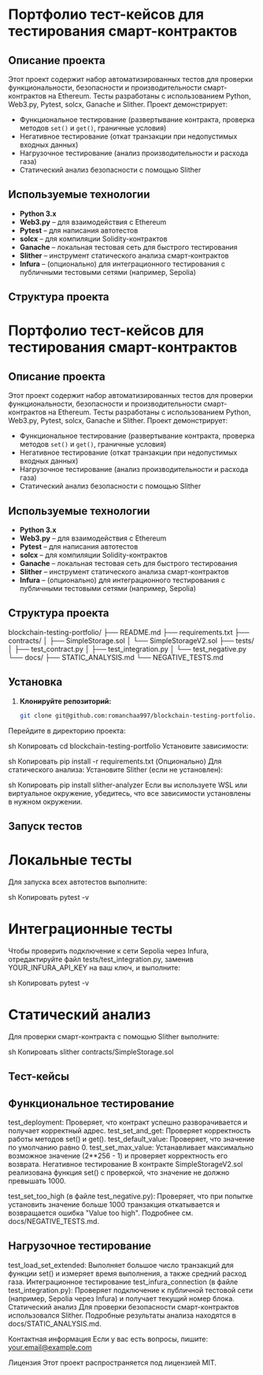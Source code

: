 # Портфолио тест-кейсов для тестирования смарт-контрактов

## Описание проекта

Этот проект содержит набор автоматизированных тестов для проверки функциональности, безопасности и производительности смарт-контрактов на Ethereum. Тесты разработаны с использованием Python, Web3.py, Pytest, solcx, Ganache и Slither. Проект демонстрирует:
- Функциональное тестирование (развертывание контракта, проверка методов `set()` и `get()`, граничные условия)
- Негативное тестирование (откат транзакции при недопустимых входных данных)
- Нагрузочное тестирование (анализ производительности и расхода газа)
- Статический анализ безопасности с помощью Slither

## Используемые технологии

- **Python 3.x**
- **Web3.py** – для взаимодействия с Ethereum
- **Pytest** – для написания автотестов
- **solcx** – для компиляции Solidity-контрактов
- **Ganache** – локальная тестовая сеть для быстрого тестирования
- **Slither** – инструмент статического анализа смарт-контрактов
- **Infura** – (опционально) для интеграционного тестирования с публичными тестовыми сетями (например, Sepolia)

## Структура проекта

# Портфолио тест-кейсов для тестирования смарт-контрактов

## Описание проекта

Этот проект содержит набор автоматизированных тестов для проверки функциональности, безопасности и производительности смарт-контрактов на Ethereum. Тесты разработаны с использованием Python, Web3.py, Pytest, solcx, Ganache и Slither. Проект демонстрирует:
- Функциональное тестирование (развертывание контракта, проверка методов `set()` и `get()`, граничные условия)
- Негативное тестирование (откат транзакции при недопустимых входных данных)
- Нагрузочное тестирование (анализ производительности и расхода газа)
- Статический анализ безопасности с помощью Slither

## Используемые технологии

- **Python 3.x**
- **Web3.py** – для взаимодействия с Ethereum
- **Pytest** – для написания автотестов
- **solcx** – для компиляции Solidity-контрактов
- **Ganache** – локальная тестовая сеть для быстрого тестирования
- **Slither** – инструмент статического анализа смарт-контрактов
- **Infura** – (опционально) для интеграционного тестирования с публичными тестовыми сетями (например, Sepolia)

## Структура проекта

blockchain-testing-portfolio/ ├── README.md ├── requirements.txt ├── contracts/ │ ├── SimpleStorage.sol │ └── SimpleStorageV2.sol ├── tests/ │ ├── test_contract.py │ ├── test_integration.py │ └── test_negative.py └── docs/ ├── STATIC_ANALYSIS.md └── NEGATIVE_TESTS.md

## Установка

1. **Клонируйте репозиторий:**

   ```sh
   git clone git@github.com:romanchaa997/blockchain-testing-portfolio.git
Перейдите в директорию проекта:

sh
Копировать
cd blockchain-testing-portfolio
Установите зависимости:

sh
Копировать
pip install -r requirements.txt
(Опционально) Для статического анализа:
Установите Slither (если не установлен):

sh
Копировать
pip install slither-analyzer
Если вы используете WSL или виртуальное окружение, убедитесь, что все зависимости установлены в нужном окружении.

## Запуск тестов
# Локальные тесты
Для запуска всех автотестов выполните:

sh
Копировать
pytest -v
# Интеграционные тесты
Чтобы проверить подключение к сети Sepolia через Infura, отредактируйте файл tests/test_integration.py, заменив YOUR_INFURA_API_KEY на ваш ключ, и выполните:

sh
Копировать
pytest -v
# Статический анализ
Для проверки смарт-контракта с помощью Slither выполните:

sh
Копировать
slither contracts/SimpleStorage.sol

## Тест-кейсы
## Функциональное тестирование
test_deployment: Проверяет, что контракт успешно разворачивается и получает корректный адрес.
test_set_and_get: Проверяет корректность работы методов set() и get().
test_default_value: Проверяет, что значение по умолчанию равно 0.
test_set_max_value: Устанавливает максимально возможное значение (2**256 - 1) и проверяет корректность его возврата.
Негативное тестирование
В контракте SimpleStorageV2.sol реализована функция set() с проверкой, что значение не должно превышать 1000.

test_set_too_high (в файле test_negative.py): Проверяет, что при попытке установить значение больше 1000 транзакция откатывается и возвращается ошибка "Value too high".
Подробнее см. docs/NEGATIVE_TESTS.md.

## Нагрузочное тестирование
test_load_set_extended: Выполняет большое число транзакций для функции set() и измеряет время выполнения, а также средний расход газа.
Интеграционное тестирование
test_infura_connection (в файле test_integration.py): Проверяет подключение к публичной тестовой сети (например, Sepolia через Infura) и получает текущий номер блока.
Статический анализ
Для проверки безопасности смарт-контрактов использовался Slither.
Подробные результаты анализа находятся в docs/STATIC_ANALYSIS.md.

Контактная информация
Если у вас есть вопросы, пишите: your.email@example.com

Лицензия
Этот проект распространяется под лицензией MIT.
